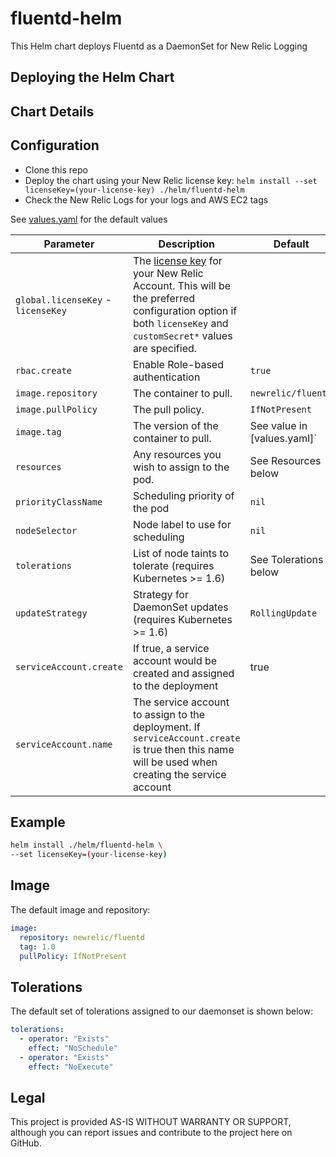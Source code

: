 # fluentd-helm

This Helm chart deploys Fluentd as a DaemonSet for New Relic Logging

## Deploying the Helm Chart

## Chart Details

## Configuration

- Clone this repo
- Deploy the chart using your New Relic license key: `helm install --set licenseKey=(your-license-key) ./helm/fluentd-helm`
- Check the New Relic Logs for your logs and AWS EC2 tags

See [values.yaml](values.yaml) for the default values

| Parameter                          | Description                                                                                                                                                                                                                                       | Default                     |
| ---------------------------------- | ------------------------------------------------------------------------------------------------------------------------------------------------------------------------------------------------------------------------------------------------- | --------------------------- |
| `global.licenseKey` - `licenseKey` | The [license key](https://docs.newrelic.com/docs/accounts/install-new-relic/account-setup/license-key) for your New Relic Account. This will be the preferred configuration option if both `licenseKey` and `customSecret*` values are specified. |
| `rbac.create`                      | Enable Role-based authentication                                                                                                                                                                                                                  | `true`                      |
| `image.repository`                 | The container to pull.                                                                                                                                                                                                                            | `newrelic/fluentd`          |
| `image.pullPolicy`                 | The pull policy.                                                                                                                                                                                                                                  | `IfNotPresent`              |
| `image.tag`                        | The version of the container to pull.                                                                                                                                                                                                             | See value in [values.yaml]` |
| `resources`                        | Any resources you wish to assign to the pod.                                                                                                                                                                                                      | See Resources below         |
| `priorityClassName`                | Scheduling priority of the pod                                                                                                                                                                                                                    | `nil`                       |
| `nodeSelector`                     | Node label to use for scheduling                                                                                                                                                                                                                  | `nil`                       |
| `tolerations`                      | List of node taints to tolerate (requires Kubernetes >= 1.6)                                                                                                                                                                                      | See Tolerations below       |
| `updateStrategy`                   | Strategy for DaemonSet updates (requires Kubernetes >= 1.6)                                                                                                                                                                                       | `RollingUpdate`             |
| `serviceAccount.create`            | If true, a service account would be created and assigned to the deployment                                                                                                                                                                        | true                        |
| `serviceAccount.name`              | The service account to assign to the deployment. If `serviceAccount.create` is true then this name will be used when creating the service account                                                                                                 |                             |

## Example

```sh
helm install ./helm/fluentd-helm \
--set licenseKey=(your-license-key)
```

## Image

The default image and repository:

```yaml
image:
  repository: newrelic/fluentd
  tag: 1.0
  pullPolicy: IfNotPresent
```

## Tolerations

The default set of tolerations assigned to our daemonset is shown below:

```yaml
tolerations:
  - operator: "Exists"
    effect: "NoSchedule"
  - operator: "Exists"
    effect: "NoExecute"
```

## Legal

This project is provided AS-IS WITHOUT WARRANTY OR SUPPORT, although you can report issues and contribute to the project here on GitHub.

